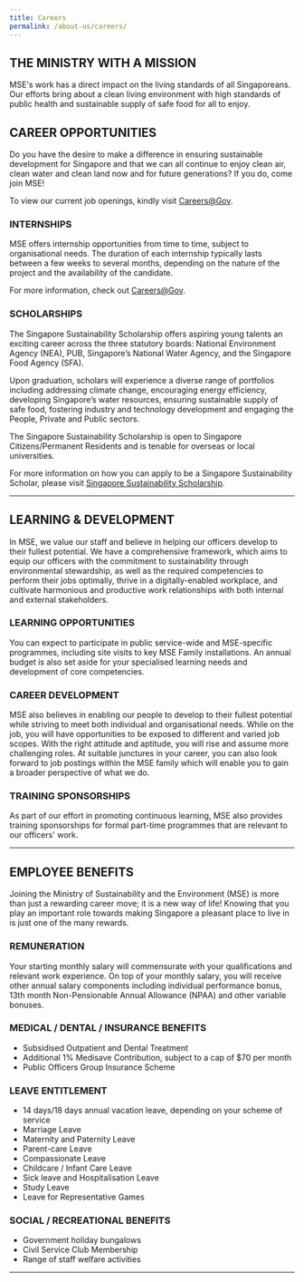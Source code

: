 ```yaml
---
title: Careers
permalink: /about-us/careers/
---
```




## THE MINISTRY WITH A MISSION

MSE's work has a direct impact on the living standards of all Singaporeans. Our efforts bring about a clean living environment with high standards of public health and sustainable supply of safe food for all to enjoy.

## CAREER OPPORTUNITIES

Do you have the desire to make a difference in ensuring sustainable development for Singapore and that we can all continue to enjoy clean air, clean water and clean land now and for future generations? If you do, come join MSE!

To view our current job openings, kindly visit [Careers@Gov](http://www.careers.gov.sg/what-we-do/build-our-environment/).  

### INTERNSHIPS  

MSE offers internship opportunities from time to time, subject to organisational needs. The duration of each internship typically lasts between a few weeks to several months, depending on the nature of the project and the availability of the candidate. 

For more information, check out [Careers@Gov](http://www.careers.gov.sg).  

### SCHOLARSHIPS

The Singapore Sustainability Scholarship offers aspiring young talents an exciting career across the three statutory boards: National Environment Agency (NEA), PUB, Singapore’s National Water Agency, and the Singapore Food Agency (SFA).  

Upon graduation, scholars will experience a diverse range of portfolios including addressing climate change, encouraging energy efficiency, developing Singapore’s water resources, ensuring sustainable supply of safe food, fostering industry and technology development and engaging the People, Private and Public sectors.  

The Singapore Sustainability Scholarship is open to Singapore Citizens/Permanent Residents and is tenable for overseas or local universities.  

For more information on how you can apply to be a Singapore Sustainability Scholar, please visit [Singapore Sustainability Scholarship](https://brightsparks.com.sg/profile/nea_pub_sfa/index.php).  

-----


## LEARNING & DEVELOPMENT

In MSE, we value our staff and believe in helping our officers develop to their fullest potential. We have a comprehensive framework, which aims to equip our officers with the commitment to sustainability through environmental stewardship, as well as the required competencies to perform their jobs optimally, thrive in a digitally-enabled workplace, and cultivate harmonious and productive work relationships with both internal and external stakeholders.

### LEARNING OPPORTUNITIES

You can expect to participate in public service-wide and MSE-specific programmes, including site visits to key MSE Family installations. An annual budget is also set aside for your specialised learning needs and development of core competencies. 

### CAREER DEVELOPMENT

MSE also believes in enabling our people to develop to their fullest potential while striving to meet both individual and organisational needs. While on the job, you will have opportunities to be exposed to different and varied job scopes. With the right attitude and aptitude, you will rise and assume more challenging roles. At suitable junctures in your career, you can also look forward to job postings within the MSE family which will enable you to gain a broader perspective of what we do.

### TRAINING SPONSORSHIPS

As part of our effort in promoting continuous learning, MSE also provides training sponsorships for formal part-time programmes that are relevant to our officers' work.

-----


## EMPLOYEE BENEFITS

Joining the Ministry of Sustainability and the Environment (MSE) is more than just a rewarding career move; it is a new way of life! Knowing that you play an important role towards making Singapore a pleasant place to live in is just one of the many rewards.

### REMUNERATION

Your starting monthly salary will commensurate with your qualifications and relevant work experience. On top of your monthly salary, you will receive other annual salary components including individual performance bonus, 13th month Non-Pensionable Annual Allowance (NPAA) and other variable bonuses.

### MEDICAL / DENTAL / INSURANCE BENEFITS

-   Subsidised Outpatient and Dental Treatment
-   Additional 1% Medisave Contribution, subject to a cap of $70 per month
-   Public Officers Group Insurance Scheme

### LEAVE ENTITLEMENT

-   14 days/18 days annual vacation leave, depending on your scheme of service
-   Marriage Leave
-   Maternity and Paternity Leave
-   Parent-care Leave
-   Compassionate Leave
-   Childcare / Infant Care Leave
-   Sick leave and Hospitalisation Leave
-   Study Leave
-   Leave for Representative Games

### SOCIAL / RECREATIONAL BENEFITS

-   Government holiday bungalows
-   Civil Service Club Membership
-   Range of staff welfare activities


-----


